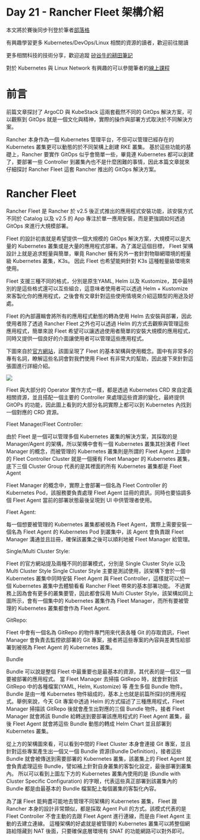 Day 21 - Rancher Fleet 架構介紹
===============================

本文將於賽後同步刊登於筆者[部落格](https://hwchiu.com/)

有興趣學習更多 Kubernetes/DevOps/Linux 相關的資源的讀者，歡迎前往閱讀

更多相關科技的技術分享，歡迎追蹤 [矽谷牛的耕田筆記](https://www.facebook.com/technologynoteniu)

對於 Kubernetes 與 Linux Network 有興趣的可以參閱筆者的[線上課程](https://course.hwchiu.com/)

# 前言
前篇文章探討了 ArgoCD 與 KubeStack 這兩套截然不同的 GitOps 解決方案，可以觀察到 GitOps 就是一個文化與精神，實際的操作與部署方式取決於不同解決方案。

Rancher 本身作為一個 Kubernetes 管理平台，不但可以管理已經存在的 Kubernetes 叢集更可以動態的於不同架構上創建 RKE 叢集。
基於這些功能的基礎上，Rancher 要實作 GitOps 似乎會簡單一些，畢竟連 Kubernetes 都可以創建了，要部署一些 Controller 到叢集內也不是什麼困難的事情，因此本篇文章就來仔細探討 Rancher Fleet 這套 Rancher 推出的 GitOps 解決方案。

# Rancher Fleet

Rancher Fleet 是 Rancher 於 v2.5 後正式推出的應用程式安裝功能，該安裝方式不同於 Catalog 以及 v2.5 的 App 專注於單一應用安裝，而是更強調如何透過 GitOps 來進行大規模部署。

Fleet 的設計初衷就是希望提供一個大規模的 GitOps 解決方案，大規模可以是大量的 Kubernetes 叢集或是大量的應用程式部署。為了滿足這個目標， Fleet 架構設計上就是追求輕量與簡單，畢竟 Rancher 擁有另外一套針對物聯網環境的輕量級 Kubernetes 叢集，K3s。 因此 Fleet 也希望能夠針對 K3s 這種輕量級環境來使用。

Fleet 支援三種不同的格式，分別是原生YAML, Helm 以及 Kustomize，其中最特別的是這些格式還可以互些組合，這意味者使用者可以透過 Helm + Kustomize 來客製化你的應用程式，之後會有文章針對這些使用情境來介紹這類型的用途及好處。

Fleet 的內部邏輯會將所有的應用程式動態的轉為使用 Helm 去安裝與部署，因此使用者除了透過 Rancher Fleet 之外也可以透過 Helm 的方式去觀察與管理這些應用程式，簡單來說 Fleet 希望可以讓透過使用者簡單的安裝大規模的應用程式，同時又提供一個良好的介面讓使用者可以管理這些應用程式。


下圖來自於[官方網站](http://fleet.rancher.io/concepts/)，該圖呈現了 Fleet 的基本架構與使用概念。圖中有非常多的專有名詞，瞭解這些名詞會對我們使用 Fleet 有非常大的幫助，因此接下來針對這張圖進行詳細介紹。

![](https://i.imgur.com/GrUNLTs.png)

Fleet 與大部分的 Operator 實作方式一樣，都是透過 Kubernetes CRD 來自定義相關資源，並且搭配一個主要的 Controller 來處理這些資源的變化，最終提供 GitOPs 的功能，因此圖上看到的大部分名詞實際上都可以到 Kubernetes 內找到一個對應的 CRD 資源。

Fleet Manager/Fleet Controller:

由於 Fleet 是一個可以管理多個 Kubernetes 叢集的解決方案，其採取的是 Manager/Agent 的架構，所以架構中會有一個 Kubernetes 叢集其扮演者 Fleet Manager 的概念，而被管理的 Kubernetes 叢集則是所謂的 Fleet Agent
上圖中的 Fleet Controller Cluster 就是一個擁有 Fleet Manager 的 Kubernetes 叢集，底下三個 Cluster Group 代表的是其裡面的所有 Kubernetes 叢集都是 Fleet Agent

Fleet Manager 的概念中，實際上會部署一個名為 Fleet Controller 的 Kubernetes Pod，該服務要負責處理 Fleet Agent 註冊的資訊，同時也要協調多個 Fleet Agent 當前的部署狀態最後呈現到 UI 中供管理者使用。

Fleet Agent:

每一個想要被管理的 Kubernetes 叢集都被視為 Fleet Agent，實際上需要安裝一個名為 Fleet Agent 的 Kubernetes Pod 到叢集中，該 Agent 會負責跟 Fleet Manager 溝通並且註冊，確保該叢集之後可以順利地被 Fleet Manager 給管理。

Single/Multi Cluster Style:

Fleet 的官方網站提及兩種不同的部署模式，分別是 Single Cluster Style 以及 Multi Cluster Style
Single Cluster Style 主要是測試使用，該架構下會於一個 Kubernetes 叢集中同時安裝 Fleet Agent 與 Fleet Controller，這樣就可以於一個 Kubernetes 叢集中去體驗看看 Rancher Fleet 帶來的基本部署功能。
不過實務上因為會有更多的叢集要管，因此都會採用 Multi Cluster Style，該架構如同上圖所示，會有一個集中的 Kubernetes 叢集作為 Fleet Manager，而所有要被管理的 Kubernetes 叢集都會作為 Fleet Agent.

GitRepo:

Fleet 中會有一個名為 GitRepo 的物件專門用來代表各種 Git 的存取資訊，Fleet Manager 會負責去監控欲部署的 Git 專案，接者將這些專案的內容與差異性給部署到被視為 Fleet Agent 的 Kubernetes 叢集。

Bundle

Bundle 可以說是整個 Fleet 中最重要也是最基本的資源，其代表的是一個又一個要被部署的應用程式。
當 Fleet Manager 去掃描 GitRepo 時，就會針對該 GitRepo 中的各種檔案(YAML, Helm, Kustomize) 等
產生多個 Bundle 物件。
Bundle 是由一堆 Kubernetes 物件組成的，基本上也就是前篇所探討的應用程式。舉例來說，今天 Git 專案中透過 Helm 的方式描述了三種應用程式，Fleet Manager 掃描該 GitRepo 後就會產生出對應的三個 Bundle 物件。接者 Fleet Manager 就會將該 Bundle 給轉送到要部署該應用程式的 Fleet Agent 叢集，最後 Fleet Agent 就會將這些 Bundle 動態的轉成 Helm Chart 並且部署到 Kubernetes 叢集。

從上方的架構圖來看，可以看到中間的 Fleet Cluster 本身會連接 Git 專案，並且針對這些專案產生出一個又一個 Bundle 資源(Bundle Definition)，接者這些 Bundle 就會被傳送到需要部署的 Kubernetes 叢集，該叢集上的 Fleet Agent 就會負責處理這些 Bundle，譬如補上針對自身叢集的客製化設定，最後部署到叢集內。
所以可以看到上圖左下方的 Kubernetes 叢集內使用的是 (Bundle with Cluster Specific Configuration) 的字眼，代表這些真正部署到該叢集內的 Bundle 都是由最基本的 Bundle 檔案配上每個叢集的客製化內容。

為了讓 Fleet 能夠盡可能地去管理不同架構的 Kubernetes 叢集， Fleet 跟 Rancher 本身的設計非常類似，都是採取 Agent Pull 的方式。該模式代表的是 Fleet Controller 不會主動的去跟 Fleet Agent 進行連線，而是由 Fleet Agent 主動的去建立連線。
這種架構的好處就是被管理的 Kubernetes 叢集可以將整個網路給隱藏到 NAT 後面，只要確保底層環境有 SNAT 的功能網路可以對外即可。